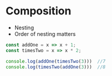 # Composition
- Nesting
- Order of nesting matters
```javascript
const addOne = x => x + 1;
const timesTwo = x => x * 2;

console.log(addOne(timesTwo(3)))  //7
console.log(timesTwo(addOne(3)))  //8

```

